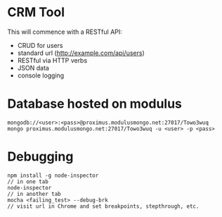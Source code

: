 # CRM Tool

This will commence with a RESTful API:
- CRUD for users
- standard url (http://example.com/api/users)
- RESTful via HTTP verbs
- JSON data
- console logging


# Database hosted on modulus

```
mongodb://<user>:<pass>@proximus.modulusmongo.net:27017/Towo3wuq
mongo proximus.modulusmongo.net:27017/Towo3wuq -u <user> -p <pass>
```
# Debugging

```
npm install -g node-inspector
// in one tab
node-inspector 
// in another tab
mocha <failing_test> --debug-brk
// visit url in Chrome and set breakpoints, stepthrough, etc.
```

